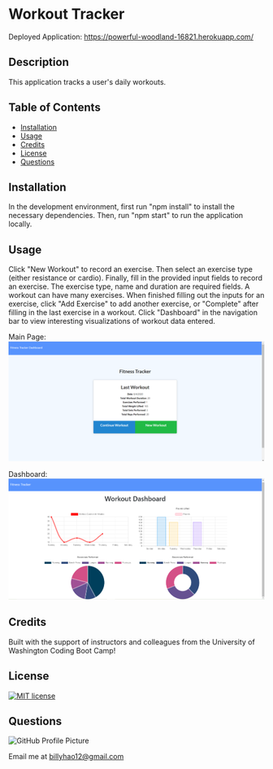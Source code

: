 # Workout Tracker

Deployed Application: https://powerful-woodland-16821.herokuapp.com/

## Description

This application tracks a user's daily workouts.

## Table of Contents

* [Installation](#installation)
* [Usage](#usage)
* [Credits](#credits)
* [License](#license)
* [Questions](#questions)

## Installation

In the development environment, first run "npm install" to install the necessary dependencies. Then, run "npm start" to run the application locally.

## Usage

Click "New Workout" to record an exercise. Then select an exercise type (either resistance or cardio). Finally, fill in the provided input fields to record an exercise. The exercise type, name and duration are required fields. A workout can have many exercises. When finished filling out the inputs for an exercise, click "Add Exercise" to add another exercise, or "Complete" after filling in the last exercise in a workout. Click "Dashboard" in the navigation bar to view interesting visualizations of workout data entered.

Main Page:
![Fitness Tracker Main Page](images/appScreenshot-1.png)

Dashboard:
![Fitness Tracker Dashboard](images/appScreenshot-2.png)

## Credits

Built with the support of instructors and colleagues from the University of Washington Coding Boot Camp!

## License

[![MIT license](https://img.shields.io/badge/License-MIT-blue.svg)](LICENSE)

## Questions

![GitHub Profile Picture](https://github.com/billyhao12.png)

Email me at <billyhao12@gmail.com>
